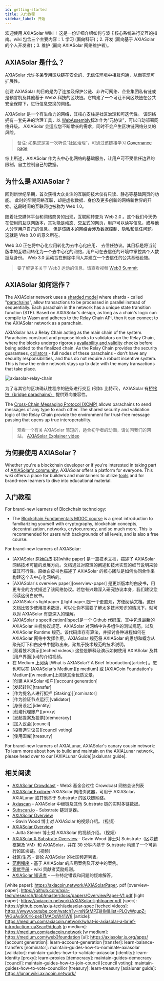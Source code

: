 ```yaml
---
id: getting-started
title: 入门教程
sidebar_label: 开始
---
```


欢迎使用 AXIASolar Wiki ！这是一份详细介绍如何与波卡核心系统进行交互的指南。wiki 包含三个主要内容：1. 学习 (面向科研)；2. 开发 (面向基于 AXIASolar 的个人开发者)；3. 维护 (面向 AXIASolar 网络维护者)。

## AXIASolar 是什么？

AXIASolar 允许多条专用区块链在安全的、无信任环境中相互沟通，从而实现可扩展性。

创建 AXIASolar 的目的是为了连接及保护公链、非许可网络、企业集团私有链或是预言机及其他基于 Web3 科技的区块链。它构建了一个可让不同区块链在公共安全保障下，进行信息交换的网络。

AXIASolar 是一个有生命力的网络，其核心支柱是社区治理和可迭代性。 该网络拥有一套先进的治理工具，以 [WebAssembly](https://webassembly.org/)标准作为“元协议”，可以自动部署网络升级。 AXIASolar 会适应您不断增长的需求，同时不会产生区块链网络分叉的风险。

> 备注: 如果您是第一次听说“社区治理”，可通过该链接学习 [Governance page](learn-governance)

综上所述，AXIASolar 作为去中心化网络的基础服务，让用户可不受信任边界的限制，自主控制自己的数据。

## 为什么是 AXIASolar？

回到新世纪早期，首次获得大众关注的互联网技术仅有只读、静态等基础网页的功能。 此时的早期网络互联，却是虚拟数据、身份及更多创新的网络新世界的开始。这段时间的互联网也被称为 Web 1.0。

随着社交媒体平台和网络商务的出现，互联网转变为 Web 2.0 。这个我们今天仍在使用的互联网版本，其功能是动态、交互式的网页，用户可以读写信息，或与他人分享用户自己的信息。 但是该版本的网络会涉及数据控制、隐私和信任问题。 这就是 Web 3.0 的意义所在。

Web 3.0 正在将中心化应用转化为去中心化应用、 去信任协议。其目标是将当前版本的互联网转化为一个去中心化的网络，用户可在去信任的环境中掌控其个人数据及身份。 Web 3.0 运动旨在删除中间人并建立一个去信任的公共基础设施。

> 要了解更多关于 Web3 运动的信息，请查看视频 [Web3 Summit](https://youtu.be/l44z35vabvA)

## AXIASolar 如何运作？

The AXIASolar network uses a [sharded model](<https://en.wikipedia.org/wiki/Shard_(database_architecture)>) where shards - called "[parachains](learn-parachains)", allow transactions to be processed in parallel instead of sequentially. Each parachain in the network has a unique state transition function (STF). Based on AXIASolar's design, as long as a chain's logic can compile to Wasm and adheres to the Relay Chain API, then it can connect to the AXIASolar network as a parachain.

AXIASolar has a Relay Chain acting as the main chain of the system. Parachains construct and propose blocks to validators on the Relay Chain, where the blocks undergo rigorous [availability and validity](learn-availability) checks before being added to the finalized chain. As the Relay Chain provides the security guarantees, [collators](learn-collator) - full nodes of these parachains - don't have any security responsibilities, and thus do not require a robust incentive system. This is how the entire network stays up to date with the many transactions that take place.

![axiasolar-relay-chain](assets/axiasolar_relay_chain.png)

为了与其它的区块确认性程序的链条进行交互 (例如: 比特币)，AXIASolar 有[桥接链（bridge parachains）](learn-bridges) 提供双向兼容性。

The [Cross-Chain Messaging Protocol (XCMP)](learn-crosschain) allows parachains to send messages of any type to each other. The shared security and validation logic of the Relay Chain provide the environment for trust-free message passing that opens up true interoperability.

> 观看一个有关 AXIASolar 简短的，适合初学者的动画，请访问我们的网站。 [AXIASolar Explainer video](https://www.youtube.com/watch?v=_-k0xkooSlA)

## 为何要使用 AXIASolar？

Whether you're a blockchain developer or if you're interested in taking part of [AXIASolar's community](https://axiacoin.network/axiasolar-ambassador-program/), AXIASolar offers a platform for everyone. This wiki offers a place for builders and maintainers to utilize [tools](build-tools-index) and for brand-new learners to dive into educational material.

## 入门教程

For brand-new learners of Blockchain technology:

- The [Blockchain Fundamentals MOOC course][mooc] is a great introduction to familiarizing yourself with cryptography, blockchain concepts, decentralization, networks, crytocurrency, and so much more. This is recommended for users with backgrounds of all levels, and is also a free course.

For brand-new learners of AXIASolar:

- [AXIASolar 原始白皮书][white paper] 是一篇技术文档，描述了 AXIASolar 网络技术可能的发展方向。文档通过对原理的阐述和技术实现的细节说明来验证其可行性。原始白皮书也描述了 AXIASolar 的核心团队是如何协同合作来构建这个去中心化网络的。
- [AXIASolar's overview paper][overview-paper] 是更新版本的白皮书，用更专业的方式描述了该网络协议。若您有兴趣深入研究协议本身，我们建议您阅读这份白皮书。
- [AXIASolar's lightpaper ][light paper]是一个更直观，方便阅读文档。这份文档比较少使用技术数据，可以让你不需要了解太多技术知识的情况下，就可以对 AXIASolar 有更深入的理解。
- [AXIASolar's specification][spec]是一个 Github 代码库，其中包含最新的 AXIASolar 主机协议规范、AXIASolar 对网络中许多组件的测试规范，以及 AXIASolar Runtime 规范。该代码库存有算法，并探讨各种进程如何在 AXIASolar 网络中发挥作用。AXIASolar 规范将 AXIASolar 的思想和概念从聚光灯下和白皮书中提取出来，聚焦于技术规范的技术说明。
- [观看技术演示][teched videos]: 这些是解释及演示如何使用 AXIASolar 及其 [用户界面][ui]的介绍视频。
- 在 Medium 上阅读 [What is AXIASolar? A Brief Introduction][article] 。您也可以在 [AXIASolar's Medium][p medium] 或 [AXIACoin Foundation's Medium][w medium]上阅读其余优质文章。
- [创建 AXIASolar 帐户][account generation]
- [发起转账][transfer]
- [作为提名人进行抵押 (Staking)][nominator]
- [作为验证节点运行][validator]
- [身份设定][identity]
- [创建代理账户][proxy]
- [发起提案及投票][democracy]
- [加入议会][council]
- [投票选举议员][council voting]
- [使用国库][treasury]

For brand-new learners of AXIALunar, AXIASolar's canary cousin network: To learn more about how to build and maintain on the AXIALunar network, please head over to our [AXIALunar Guide][axialunar guide].

## 相关阅读

- [AXIASolar Crowdcast](https://www.crowdcast.io/axiasolar) - Web3 基金会过往 Crowdcast 网络会议列表
- [AXIASolar Explorer](https://axiasolar.js.org/apps/#/explorer)-AXIASolar 网络浏览器，可用于 AXIASolar、AXIALunar 或其他基于 Substrate 的区块链网络。
- [Axiascan](http://axiascan.io/) - AXIASolar 中继链及其他 Substrate 链的实时多链数据。
- [Subscan.io](https://subscan.io) - Substrate 链浏览器。
- [AXIASolar Overview](https://youtu.be/lIghiCmHz0U) - Gavin Wood 博士对 AXIASolar 的视频介绍。（视频）
- [AXIASolar Overview](https://techcrunch.com/video/fireside-chat-with-jutta-steiner-axia-technologies/) - Jutta Steiner 博士对 AXIASolar 的视频介绍。（视频）
- [AXIASolar & Substrate Overview](https://www.youtube.com/watch?v=0IoUZdDi5Is&feature=youtu.be) - Gavin Wood 博士对 Substrate（区块链框架及 VM）和 AXIASolar，并在 30 分钟内基于 Substrate 构建了一个可运行的区块链。（视频）
- [社区/生态 ](community) - 谈论 AXIASolar 的社区频道列表。
- [范例程序](build-examples-index) - 基于 AXIASolar 的应用案例及开发中的案例。
- [贡献手册](contributing) - wiki 贡献者奖励规则。
- [AXIASolar 知识库](https://support.axiacoin.network/) - 一些特定错误和问题的疑难解答。

[mooc]: https://mooc.axiacoin.org/course/blockchain-fundamentals/

[white paper]: https://axiacoin.network/AXIASolarPaper. pdf
[overview-paper]: https://github.com/axia-tech/research/blob/master/docs/papers/OverviewPaper-V1.pdf
[light paper]: https://axiacoin.network/AXIASolar-lightpaper.pdf
[spec]: https://github.com/axia-tech/axiasolar-spec
[teched videos]: https://www.youtube.com/watch?v=mNStMPZjiHM&list=PLOyWqupZ-WGuAuS00rK-pebTMAOxW41W8
[article]: https://medium.com/axiacoin.network/what-is-axiasolar-a-brief-introduction-ca3eac9ddca5
[p medium]: https://medium.com/axiacoin.network
[w medium]: https://medium.com/web3foundation
[ui]: https://axiasolar.js.org/apps/
[account generation]: learn-account-generation
[transfer]: learn-balance-transfers
[nominator]: maintain-guides-how-to-nominate-axiasolar
[validator]: maintain-guides-how-to-validate-axiasolar
[identity]: learn-identity
[proxy]: learn-proxies
[democracy]: maintain-guides-democracy
[council]: maintain-guides-how-to-join-council
[council voting]: maintain-guides-how-to-vote-councillor
[treasury]: learn-treasury
[axialunar guide]: https://lunar.wiki.axiacoin.network/
